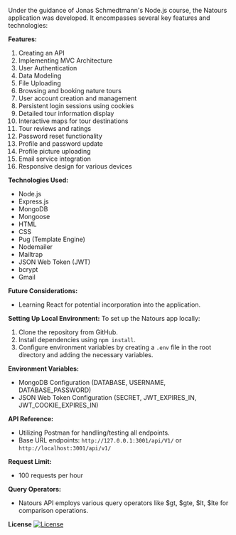 Under the guidance of Jonas Schmedtmann's Node.js course, the Natours application was developed. It encompasses several key features and technologies:

**Features:**
1. Creating an API
2. Implementing MVC Architecture
3. User Authentication
4. Data Modeling
5. File Uploading
6. Browsing and booking nature tours
7. User account creation and management
8. Persistent login sessions using cookies
9. Detailed tour information display
10. Interactive maps for tour destinations
11. Tour reviews and ratings
12. Password reset functionality
13. Profile and password update
14. Profile picture uploading
15. Email service integration
16. Responsive design for various devices

**Technologies Used:**
- Node.js
- Express.js
- MongoDB
- Mongoose
- HTML
- CSS
- Pug (Template Engine)
- Nodemailer
- Mailtrap
- JSON Web Token (JWT)
- bcrypt
- Gmail

**Future Considerations:**
- Learning React for potential incorporation into the application.

**Setting Up Local Environment:**
To set up the Natours app locally:
1. Clone the repository from GitHub.
2. Install dependencies using `npm install`.
3. Configure environment variables by creating a `.env` file in the root directory and adding the necessary variables.

**Environment Variables:**
- MongoDB Configuration (DATABASE, USERNAME, DATABASE_PASSWORD)
- JSON Web Token Configuration (SECRET, JWT_EXPIRES_IN, JWT_COOKIE_EXPIRES_IN)

**API Reference:**
- Utilizing Postman for handling/testing all endpoints.
- Base URL endpoints: `http://127.0.0.1:3001/api/V1/` or `http://localhost:3001/api/v1/`

**Request Limit:**
- 100 requests per hour

**Query Operators:**
- Natours API employs various query operators like $gt, $gte, $lt, $lte for comparison operations.

**License**
[![License](https://img.shields.io/:License-MIT-blue.svg?style=flat-square)](http://badges.mit-license.org)
